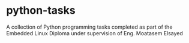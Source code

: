 # python-tasks
A collection of Python programming tasks completed as part of the Embedded Linux Diploma under supervision of Eng. Moatasem Elsayed
